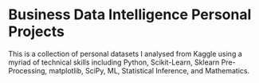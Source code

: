 # Business Data Intelligence Personal Projects
This is a collection of personal datasets I analysed from Kaggle using a myriad of technical skills including Python, Scikit-Learn, Sklearn Pre-Processing, matplotlib, SciPy, ML, Statistical Inference, and Mathematics.
 
